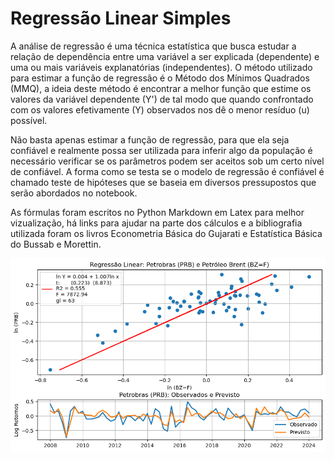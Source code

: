 # Regressão Linear Simples

A análise de regressão é uma técnica estatística que busca estudar a relação de dependência entre uma variável a ser explicada (dependente) e uma ou mais variáveis explanatórias (independentes). O método utilizado para estimar a função de regressão é o Método dos Mínimos Quadrados (MMQ), a ideia deste método é encontrar a melhor função que estime os valores da variável dependente (Y') de tal modo que quando confrontado com os valores efetivamente (Y) observados nos dê o menor resíduo (u) possível. 

Não basta apenas estimar a função de regressão, para que ela seja confiável e realmente possa ser utilizada para inferir algo da população é necessário verificar se os parâmetros podem ser aceitos sob um certo nível de confiável. A forma como se testa se o modelo de regressão é confiável é chamado teste de hipóteses que se baseia em diversos pressupostos que serão abordados no notebook.

As fórmulas foram escritos no Python Markdown em Latex para melhor vizualização, há links para ajudar na parte dos cálculos e a bibliografia utilizada foram os livros Econometria Básica do Gujarati e Estatística Básica do Bussab e Morettin. 

![Modelo de Regressao](https://github.com/emanuelprd/Regressao-Linear/blob/main/Regressao_PRB.BZ=F.png)
